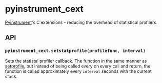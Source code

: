 pyinstrument_cext
=================

[Pyinstrument][1]'s C extensions - reducing the overhead of statistical profilers.

API
---

### `pyinstrument_cext.setstatprofile(profilefunc, interval)`

Sets the statistal profiler callback. The function in the same manner as [setprofile][2], but
instead of being called every on every call and return, the function is called approximately 
every `interval` seconds with the current stack.

[1]: https://github.com/joerick/pyinstrument
[2]: https://docs.python.org/2/library/sys.html#sys.setprofile
